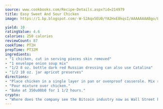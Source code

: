 ```yaml
---
source: www.cookbooks.com/Recipe-Details.aspx?id=214979
title: Easy Sweet And Sour Chicken
image: https://1.bp.blogspot.com/-W-S2Aqx5EU0/YA2HxE8kqsI/AAAAAAAABgo/LNxJ2X_rvYgPNsplYMgQNjuwxaZ0e3pQQCLcBGAsYHQ/s320/17.png

yield: 10
ratingValue: 4.6
calories: 250 calories
reviewCount: 87
cookTime: PT2H
prepTime: PT32M
ingredients:
- "1 chicken, cut in serving pieces skin removed"
- "1 envelope onion soup mix"
- "1/2 8 oz. bottle dark red Russian dressing can also use Catalina"
- "1/2 10 oz. jar apricot preserves"
directions:
- "Place chicken in a single layer in pan or ovenproof casserole. Mix remaining ingredients with a little water."
- "Pour mixture over chicken."
- "Bake at 350u00b0 for 1 1/2 hours."
crypto:
- "Where does the company see the Bitcoin industry now as Wall Street has begun to embrace it and what was the turning point that legitimatized Bitcoin?"
---
```

